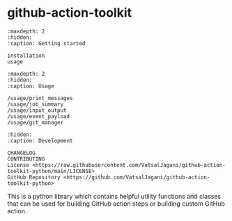# **github-action-toolkit**

```{toctree}
:maxdepth: 2
:hidden:
:caption: Getting started

installation
usage
```

```{toctree}
:maxdepth: 2
:hidden:
:caption: Usage

/usage/print_messages
/usage/job_summary
/usage/input_output
/usage/event_payload
/usage/git_manager
```

```{toctree}
:hidden:
:caption: Development

CHANGELOG
CONTRIBUTING
License <https://raw.githubusercontent.com/VatsalJagani/github-action-toolkit-python/main/LICENSE>
GitHub Repository <https://github.com/VatsalJagani/github-action-toolkit-python>
```


This is a python library which contains helpful utility functions and classes that can be used for building GitHub action steps or building custom GitHub action.



